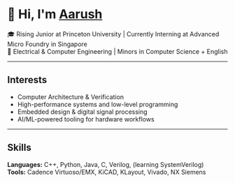 # 👋 Hi, I'm [Aarush](aarushgoradia.com)

🎓 Rising Junior at Princeton University | Currently Interning at Advanced Micro Foundry in Singapore  
📍 Electrical & Computer Engineering | Minors in Computer Science + English  

---

## Interests

- Computer Architecture & Verification
- High-performance systems and low-level programming
- Embedded design & digital signal processing
- AI/ML-powered tooling for hardware workflows

---

## Skills

**Languages:** C++, Python, Java, C, Verilog, (learning SystemVerilog)   
**Tools:** Cadence Virtuoso/EMX, KiCAD, KLayout, Vivado, NX Siemens  
